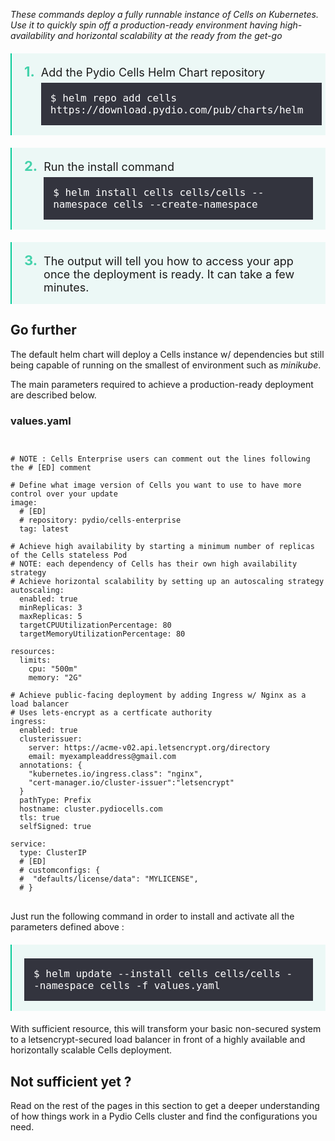 <style type="text/css">
ol.numbering {
  counter-reset: my-awesome-counter;
}

ol.numbering li {
  counter-increment: my-awesome-counter;
}

ol.numbering li:before {
  content: counter(my-awesome-counter) ". ";
  color: #44d2ab;
  font-weight: bold;
  margin-right: 10px;
  font-size: 22px;
}

ol.install-steps {
  padding-left: 0 !important;
  list-style: none;
  padding: 0;
  margin:0;
}
ol.install-steps li {
  border-left: 2px solid #08cc99;
  display:flex;
  align-items: baseline;
  background-color: #ecf8f6;
  padding: 16px 20px;
  margin: 20px 0 !important;
}

ol.install-steps li p {
  display: inline;
  width: 100%;
  margin: 0 !important;
  font-size: 18px !important;
}

ol.install-steps li code {
    font-size: 16px !important;
    display: block;
    margin: 0 !important;
    padding: 15px 30px 15px 15px !important;
    background-color: rgb(42 42 53 / 95%) !important;
    color: white !important;
    margin-top: 6px !important;
}

ol span.geshifilter {
    display: inherit;
}

</style>

_These commands deploy a fully runnable instance of Cells on Kubernetes. Use it to quickly spin off a production-ready environment having high-availability and horizontal scalability at the ready from the get-go_

<ol class="install-steps numbering">
<li><p>Add the Pydio Cells Helm Chart repository<br> <code>$ helm repo add cells https://download.pydio.com/pub/charts/helm</code></p></li>
<li><p>Run the install command<br> <code>$ helm install cells cells/cells --namespace cells --create-namespace</code></li>
<li><p>The output will tell you how to access your app once the deployment is ready. It can take a few minutes.</p></li>
</ol>

## Go further

The default helm chart will deploy a Cells instance w/ dependencies but still being capable of running on the smallest of environment such as *minikube*.

The main parameters required to achieve a production-ready deployment are described below.

### values.yaml

<pre>
<code>

# NOTE : Cells Enterprise users can comment out the lines following the # [ED] comment

# Define what image version of Cells you want to use to have more control over your update
image:
  # [ED]
  # repository: pydio/cells-enterprise
  tag: latest

# Achieve high availability by starting a minimum number of replicas of the Cells stateless Pod
# NOTE: each dependency of Cells has their own high availability strategy
# Achieve horizontal scalability by setting up an autoscaling strategy 
autoscaling:
  enabled: true
  minReplicas: 3
  maxReplicas: 5
  targetCPUUtilizationPercentage: 80
  targetMemoryUtilizationPercentage: 80

resources:
  limits:
    cpu: "500m"
    memory: "2G"

# Achieve public-facing deployment by adding Ingress w/ Nginx as a load balancer
# Uses lets-encrypt as a certficate authority
ingress:
  enabled: true
  clusterissuer:
    server: https://acme-v02.api.letsencrypt.org/directory
    email: myexampleaddress@gmail.com
  annotations: {
    "kubernetes.io/ingress.class": "nginx",
    "cert-manager.io/cluster-issuer":"letsencrypt"
  }
  pathType: Prefix
  hostname: cluster.pydiocells.com
  tls: true
  selfSigned: true

service:
  type: ClusterIP
  # [ED]
  # customconfigs: {
  #  "defaults/license/data": "MYLICENSE",
  # }
</code>
</pre>

Just run the following command in order to install and activate all the parameters defined above :

<ol class="install-steps">
<li><code>$ helm update --install cells cells/cells --namespace cells -f values.yaml</code></li>
</ol>

With sufficient resource, this will transform your basic non-secured system to a letsencrypt-secured load balancer in front of a highly available and horizontally scalable Cells deployment. 

## Not sufficient yet ?

Read on the rest of the pages in this section to get a deeper understanding of how things work in a Pydio Cells cluster and find the configurations you need.